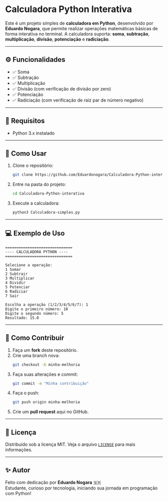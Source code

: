 # Calculadora Python Interativa

Este é um projeto simples de **calculadora em Python**, desenvolvido por **Eduardo Nogara**, que permite realizar operações matemáticas básicas de forma interativa no terminal. A calculadora suporta: **soma**, **subtração**, **multiplicação**, **divisão**, **potenciação** e **radiciação**.

---

## ⚙️ Funcionalidades

- ✅ Soma
- ✅ Subtração
- ✅ Multiplicação
- ✅ Divisão (com verificação de divisão por zero)
- ✅ Potenciação
- ✅ Radiciação (com verificação de raiz par de número negativo)

---

## 🧰 Requisitos

- Python 3.x instalado

---

## 🚀 Como Usar

1. Clone o repositório:
   ```bash
   git clone https://github.com/Eduardonogara/Calculadora-Python-interativa.git
   ```

2. Entre na pasta do projeto:
   ```bash
   cd Calculadora-Python-interativa
   ```

3. Execute a calculadora:
   ```bash
   python3 Calculadora-simples.py
   ```

---

## 💻 Exemplo de Uso

```
==============================
---- CALCULADORA PYTHON ----
==============================

Selecione a operação:
1 Somar
2 Subtrair
3 Multiplicar
4 Dividir
5 Potenciar
6 Radiciar
7 Sair

Escolha a operação (1/2/3/4/5/6/7): 1
Digite o primeiro número: 10
Digite o segundo número: 5
Resultado: 15.0
```

---

## 🤝 Como Contribuir

1. Faça um **fork** deste repositório.
2. Crie uma branch nova:
   ```bash
   git checkout -b minha-melhoria
   ```
3. Faça suas alterações e commit:
   ```bash
   git commit -m "Minha contribuição"
   ```
4. Faça o push:
   ```bash
   git push origin minha-melhoria
   ```
5. Crie um **pull request** aqui no GitHub.

---

## 📄 Licença

Distribuído sob a licença MIT. Veja o arquivo [`LICENSE`](LICENSE) para mais informações.

---

## ✨ Autor

Feito com dedicação por **Eduardo Nogara** 🇧🇷  
Estudante, curioso por tecnologia, iniciando sua jornada em programação com Python!
